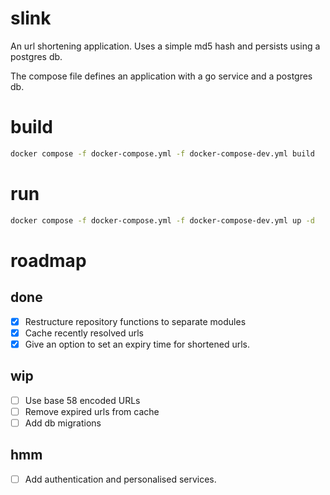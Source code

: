 # slink

An url shortening application. Uses a simple md5 hash and persists using a postgres db.

The compose file defines an application with a go service and a postgres db.

# build

```bash
docker compose -f docker-compose.yml -f docker-compose-dev.yml build
```

# run

```bash
docker compose -f docker-compose.yml -f docker-compose-dev.yml up -d
```

# roadmap

## done

- [x] Restructure repository functions to separate modules
- [x] Cache recently resolved urls
- [x] Give an option to set an expiry time for shortened urls.

## wip

- [ ] Use base 58 encoded URLs
- [ ] Remove expired urls from cache
- [ ] Add db migrations

## hmm

- [ ] Add authentication and personalised services.
